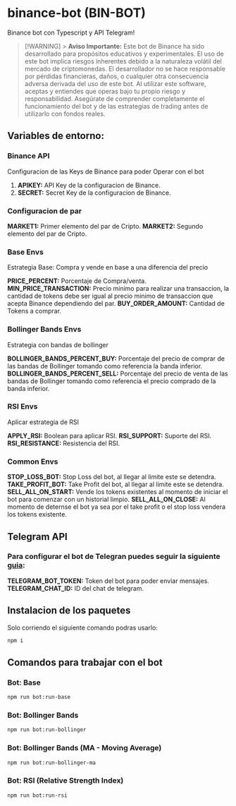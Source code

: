 # binance-bot (BIN-BOT)

Binance bot con Typescript y API Telegram!

> [!WARNING] > **Aviso Importante:** Este bot de Binance ha sido desarrollado para propósitos educativos y experimentales. El uso de este bot implica riesgos inherentes debido a la naturaleza volátil del mercado de criptomonedas. El desarrollador no se hace responsable por pérdidas financieras, daños, o cualquier otra consecuencia adversa derivada del uso de este bot. Al utilizar este software, aceptas y entiendes que operas bajo tu propio riesgo y responsabilidad. Asegúrate de comprender completamente el funcionamiento del bot y de las estrategias de trading antes de utilizarlo con fondos reales.

## Variables de entorno:

### Binance API

Configuracion de las Keys de Binance para poder Operar con el bot

1. **APIKEY:** API Key de la configuracion de Binance.
2. **SECRET:** Secret Key de la configuracion de Binance.

### Configuracion de par

**MARKET1:** Primer elemento del par de Cripto.
**MARKET2:** Segundo elemento del par de Cripto.

### Base Envs

Estrategia Base: Compra y vende en base a una diferencia del precio

**PRICE_PERCENT:** Porcentaje de Compra/venta.
**MIN_PRICE_TRANSACTION:** Precio minimo para realizar una transaccion, la cantidad de tokens debe ser igual al precio minimo de transaccion que acepta Binance dependiendo del par.
**BUY_ORDER_AMOUNT:** Cantidad de Tokens a comprar.

### Bollinger Bands Envs

Estrategia con bandas de bollinger

**BOLLINGER_BANDS_PERCENT_BUY:** Porcentaje del precio de comprar de las bandas de Bollinger tomando como referencia la banda inferior.
**BOLLINGER_BANDS_PERCENT_SELL:** Porcentaje del precio de venta de las bandas de Bollinger tomando como referencia el precio comprado de la banda inferior.

### RSI Envs

Aplicar estrategia de RSI

**APPLY_RSI:** Boolean para aplicar RSI.
**RSI_SUPPORT:** Suporte del RSI.
**RSI_RESISTANCE:** Resistencia del RSI.

### Common Envs

**STOP_LOSS_BOT:** Stop Loss del bot, al llegar al limite este se detendra.
**TAKE_PROFIT_BOT:** Take Profit del bot, al llegar al limite este se detendra.
**SELL_ALL_ON_START:** Vende los tokens existentes al momento de iniciar el bot para comenzar con un historial limpio.
**SELL_ALL_ON_CLOSE:** Al momento de deternse el bot ya sea por el take profit o el stop loss vendera los tokens existente.

## Telegram API

### Para configurar el bot de Telegran puedes seguir la siguiente [guia](https://sendpulse.com/latam/knowledge-base/chatbot/telegram/create-telegram-chatbot):

**TELEGRAM_BOT_TOKEN:** Token del bot para poder enviar mensajes.
**TELEGRAM_CHAT_ID:** ID del chat de telegram.

## Instalacion de los paquetes

Solo corriendo el siguiente comando podras usarlo:

```bash
npm i
```

## Comandos para trabajar con el bot

### Bot: Base

```bash
npm run bot:run-base
```

### Bot: Bollinger Bands

```bash
npm run bot:run-bollinger
```

### Bot: Bollinger Bands (MA - Moving Average)

```bash
npm run bot:run-bollinger-ma
```

### Bot: RSI (Relative Strength Index)

```bash
npm run bot:run-rsi
```
